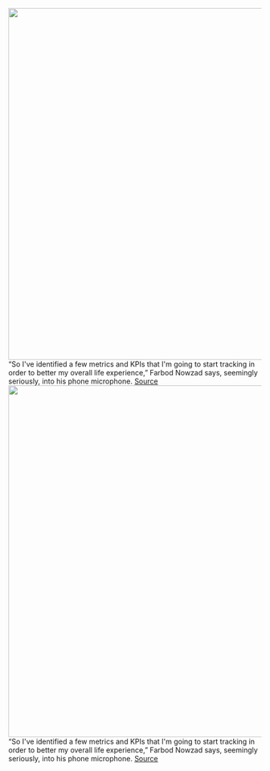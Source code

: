 <img src='https://cdn.vox-cdn.com/thumbor/aXdayaLtqY7icx-Lp6U1O3ndYQg=/0x0:2040x1360/1200x675/filters:focal(857x517:1183x843)/cdn.vox-cdn.com/uploads/chorus_image/image/69590312/acastro_210709_4664_micropodcasting_0001.0.jpg' width='700px' /><br/>
“So I've identified a few metrics and KPIs that I'm going to start tracking in order to better my overall life experience,” Farbod Nowzad says, seemingly seriously, into his phone microphone.
<a href='https://www.theverge.com/2021/7/16/22570683/audio-short-form-podcast-app-racket-beams'> Source <a/><img src='https://cdn.vox-cdn.com/thumbor/aXdayaLtqY7icx-Lp6U1O3ndYQg=/0x0:2040x1360/1200x675/filters:focal(857x517:1183x843)/cdn.vox-cdn.com/uploads/chorus_image/image/69590312/acastro_210709_4664_micropodcasting_0001.0.jpg' width='700px' /><br/>
“So I've identified a few metrics and KPIs that I'm going to start tracking in order to better my overall life experience,” Farbod Nowzad says, seemingly seriously, into his phone microphone.
<a href='https://www.theverge.com/2021/7/16/22570683/audio-short-form-podcast-app-racket-beams'> Source <a/>